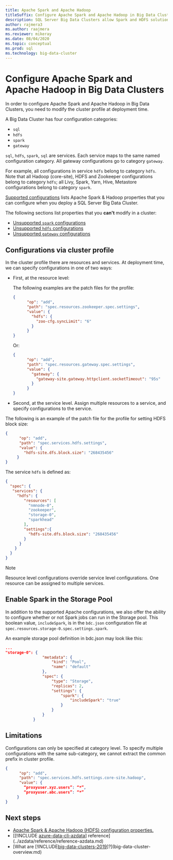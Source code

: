 ```yaml
---
title: Apache Spark and Apache Hadoop
titleSuffix: Configure Apache Spark and Apache Hadoop in Big Data Clusters
description: SQL Server Big Data Clusters allow Spark and HDFS solutions. Learn how to configure them.
author: rajmera3
ms.author: raajmera
ms.reviewer: mikeray
ms.date: 08/04/2020
ms.topic: conceptual
ms.prod: sql
ms.technology: big-data-cluster
---
```


# Configure Apache Spark and Apache Hadoop in Big Data Clusters

In order to configure Apache Spark and Apache Hadoop in Big Data Clusters, you need to modify the cluster profile at deployment time.

A Big Data Cluster has four configuration categories: 

- `sql` 
- `hdfs` 
- `spark` 
- `gateway` 

`sql`, `hdfs`, `spark`, `sql` are services. Each service maps to the same named configuration category. All gateway configurations go to category `gateway`. 

For example, all configurations in service `hdfs` belong to category `hdfs`. Note that all Hadoop (core-site), HDFS and Zookeeper configurations belong to category `hdfs`; all Livy, Spark, Yarn, Hive, Metastore configurations belong to category `spark`. 

[Supported configurations](reference-config-spark-hadoop.md) lists Apache Spark & Hadoop properties that you can configure when you deploy a SQL Server Big Data Cluster.

The following sections list properties that you **can't** modify in a cluster:

- [Unsupported `spark` configurations](reference-config-spark-hadoop.md#unsupported-spark-configurations)
- [Unsupported `hdfs` configurations](reference-config-spark-hadoop.md#unsupported-hdfs-configurations)
- [Unsupported `gateway` configurations](reference-config-spark-hadoop.md#unsupported-gateway-configurations)


## Configurations via cluster profile

In the cluster profile there are resources and services. At deployment time, we can specify configurations in one of two ways: 

* First, at the resource level: 

   The following examples are the patch files for the profile: 

   ```json
   { 
         "op": "add", 
         "path": "spec.resources.zookeeper.spec.settings", 
         "value": { 
           "hdfs": { 
             "zoo-cfg.syncLimit": "6" 
           } 
         } 
   }
   ```

   Or: 

   ```json
   { 
         "op": "add", 
         "path": "spec.resources.gateway.spec.settings", 
         "value": { 
           "gateway": { 
             "gateway-site.gateway.httpclient.socketTimeout": "95s" 
           } 
         } 
   } 
   ```

* Second, at the service level. Assign multiple resources to a service, and specify configurations to the service.

The following is an example of the patch file for the profile for setting HDFS block size: 

   ```json
   { 
         "op": "add", 
         "path": "spec.services.hdfs.settings", 
         "value": { 
           "hdfs-site.dfs.block.size": "268435456" 
        } 
   } 
   ```

The service `hdfs` is defined as:

```json
{ 
  "spec": { 
   "services": { 
     "hdfs": { 
        "resources": [ 
          "nmnode-0", 
          "zookeeper", 
          "storage-0", 
          "sparkhead" 
        ], 
        "settings":{ 
          "hdfs-site.dfs.block.size": "268435456" 
        } 
      } 
    } 
  } 
} 
```
 
> [!NOTE]
> Resource level configurations override service level configurations. One resource can be assigned to multiple services.

## Enable Spark in the Storage Pool
In addition to the supported Apache configurations, we also offer the ability to configure whether or not Spark jobs can run in the Storage pool. This boolean value, `includeSpark`, is in the `bdc.json` configuration file at `spec.resources.storage-0.spec.settings.spark`.

An example storage pool definition in bdc.json may look like this:
```json
...
"storage-0": {
                "metadata": {
                    "kind": "Pool",
                    "name": "default"
                },
                "spec": {
                    "type": "Storage",
                    "replicas": 2,
                    "settings": {
                        "spark": {
                            "includeSpark": "true"
                        }
                    }
                }
            }
```


## Limitations

Configurations can only be specified at category level. To specify multiple configurations with the same sub-category, we cannot extract the common prefix in cluster profile. 

```json
{ 
      "op": "add", 
      "path": "spec.services.hdfs.settings.core-site.hadoop", 
      "value": { 
        “proxyuser.xyz.users”: “*”, 
        “proxyuser.abc.users”: “*” 
     } 
} 
```

## Next steps

- [Apache Spark & Apache Hadoop (HDFS) configuration properties.](reference-config-spark-hadoop.md)
- [[!INCLUDE [azure-data-cli-azdata](../includes/azure-data-cli-azdata.md)] reference](../azdata/reference/reference-azdata.md)
- [What are [!INCLUDE[big-data-clusters-2019](../includes/ssbigdataclusters-ver15.md)]?](big-data-cluster-overview.md)
